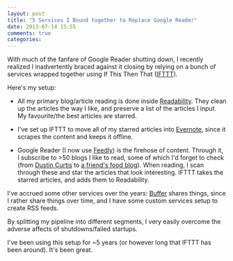 ```yaml
---
layout: post
title: "5 Services I Bound together to Replace Google Reader"
date: 2013-07-14 15:55
comments: true
categories:
---
```


With much of the fanfare of Google Reader shutting down, I recently realized I inadvertently braced against it closing by relying on a bunch of services wrapped together using If This Then That ([IFTTT](https://ifttt.com/)).

Here's my setup:

* All my primary blog/article reading is done inside [Readability](https://www.readability.com/). They clean up the articles the way I like, and preserve a list of the articles I input. My favourite/the best articles are starred.

* I've set up IFTTT to move all of my starred articles into [Evernote](https://evernote.com/), since it scrapes the content and keeps it offline.

- Google Reader (I now use [Feedly](http://cloud.feedly.com/)) is the firehose of content. Through it, I subscribe to >50 blogs I like to read, some of which I'd forget to check (from [Dustin Curtis](http://dcurt.is) to [a friend's food blog](http://onehungryguy.tumblr.com/)). When reading, I scan through these and star the articles that look interesting. IFTTT takes the starred articles, and adds them to Readability.

I've accrued some other services over the years: [Buffer](http://bufferapp.com/) shares things, since I rather share things over time, and I have some custom services setup to create RSS feeds.

By splitting my pipeline into different segments, I very easily overcome the adverse affects of shutdowns/failed startups.

I've been using this setup for ~5 years (or however long that IFTTT has been around). It's been great.
